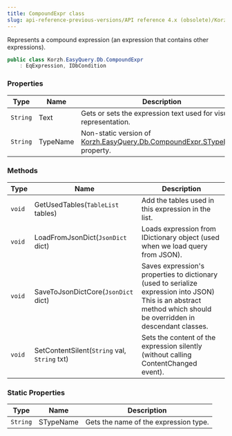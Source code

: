 ```yaml
---
title: CompoundExpr class
slug: api-reference-previous-versions/API reference 4.x (obsolete)/Korzh.EasyQuery.Db namespace/compoundexpr-class
---
```



Represents a compound expression (an expression that contains other expressions).
```csharp
public class Korzh.EasyQuery.Db.CompoundExpr
    : EqExpression, IDbCondition

```

### Properties

| Type | Name | Description | 
| --- | --- | --- | 
| `String` | Text | Gets or sets the expression text used for visual representation. | 
| `String` | TypeName | Non-static version of [Korzh.EasyQuery.Db.CompoundExpr.STypeName](/api-reference-4x/korzh-easyquery-db-namespace/compoundexpr-class) property. | 


### Methods

| Type | Name | Description | 
| --- | --- | --- | 
| `void` | GetUsedTables(`TableList` tables) | Add the tables used in this expression in the list. | 
| `void` | LoadFromJsonDict(`JsonDict` dict) | Loads expression from IDictionary object (used when we load query from JSON). | 
| `void` | SaveToJsonDictCore(`JsonDict` dict) | Saves expression's properties to dictionary (used to serialize expression into JSON)  This is an abstract method which should be overridden in descendant classes. | 
| `void` | SetContentSilent(`String` val, `String` txt) | Sets the content of the expression silently (without calling ContentChanged event). | 


### Static Properties

| Type | Name | Description | 
| --- | --- | --- | 
| `String` | STypeName | Gets the name of the expression type. |